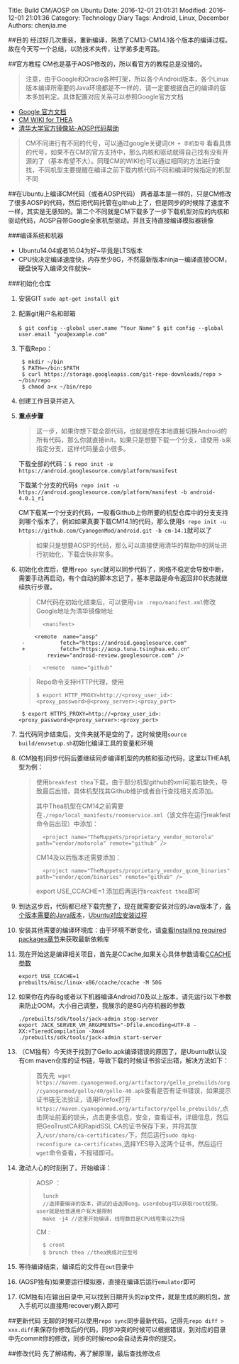 Title: Build CM/AOSP on Ubuntu
Date: 2016-12-01 21:01:31
Modified: 2016-12-01 21:01:36
Category: Technology Diary
Tags: Android, Linux, December
Authors: chenjia.me  

##目的
经过好几次重装，重新编译，熟悉了CM13-CM14.1各个版本的编译过程。故在今天写一个总结，以防技术失传，让学弟多走弯路。

##官方教程
CM也是基于AOSP修改的，所以看官方的教程总是没错的。

> 注意，由于Google和Oracle各种打架，所以各个Android版本，各个Linux版本编译所需要的Java环境都是不一样的，请一定要根据自己的编译的版本多加判定。具体配置对应关系可以参照Google官方文档
> 

+ [Google 官方文档](https://source.android.com/source/downloading.html)
+ [CM WIKI for THEA](https://wiki.cyanogenmod.org/w/Build_for_thea#Install_the_repo_command)
+ [清华大学官方镜像站-AOSP代码帮助](https://mirrors.tuna.tsinghua.edu.cn/help/AOSP/)

> CM不同进行有不同的代号，可以通过google关键词`CM + 手机型号` 看看具体的代号，如果不在CM的官方支持中，那么内核和驱动就得自己找有没有开源的了（基本希望不大）。同理CM的WIKI也可以通过相同的方法进行查找，不同机型主要提醒在编译之前下载内核代码不同和编译时候指定的机型不同
> 

##在Ubuntu上编译CM代码（或者AOSP代码）
两者基本是一样的，只是CM修改了很多AOSP的代码，然后把代码托管在github上了，但是同步的时候除了速度不一样，其实是无感知的。第二个不同就是CM下载多了一步下载机型对应的内核和驱动代码，AOSP自带Google全家机型驱动。并且支持直接编译模拟器镜像

###编译系统和机器

+ Ubuntu14.04或者16.04为好~毕竟是LTS版本
+ CPU快决定编译速度快，内存至少8G，不然最新版本ninja一编译直接OOM，硬盘快写入编译文件就快~

###初始化仓库
1. 安装GIT
	`sudo apt-get install git`

2. 配置git用户名和邮箱
    
    `$ git config --global user.name "Your Name"`
    `$ git config --global user.email "you@example.com"`

3. 下载Repo：
	
		$ mkdir ~/bin		$ PATH=~/bin:$PATH
		$ curl https://storage.googleapis.com/git-repo-downloads/repo > ~/bin/repo		$ chmod a+x ~/bin/repo

4. 创建工作目录并进入
5. **重点步骤**
	>这一步，如果你想下载全部代码，也就是想在本地直接切换Android的所有代码，那么你就直接init，如果只是想要下载一个分支，请使用`-b`来指定分支，这样代码量会小很多。
	
	下载全部的代码：`$ repo init -u https://android.googlesource.com/platform/manifest`
	
	下载某个分支的代码`$ repo init -u https://android.googlesource.com/platform/manifest -b android-4.0.1_r1`
	
	CM下载某一个分支的代码，一般看Github上你所要的机型仓库中的分支支持到哪个版本了，例如如果真要下载CM14.1的代码，那么使用`$ repo init -u https://github.com/CyanogenMod/android.git -b cm-14.1`就可以了
	>如果只是想要AOSP的代码，那么可以直接使用清华的帮助中的网址进行初始化，下载会快非常多。
	
6. 初始化仓库后，使用`repo sync`就可以同步代码了，网络不稳定会导致中断，需要手动再启动，有个自动的脚本忘记了，基本思路是命令返回非0状态就继续执行步骤。

	> CM代码在初始化结束后，可以使用`vim .repo/manifest.xml`修改Google地址为清华镜像地址
	> 		
	> 		<manifest>			<remote  name="aosp"		-           fetch="https://android.googlesource.com"		+           fetch="https://aosp.tuna.tsinghua.edu.cn"	            review="android-review.googlesource.com" />		>		<remote  name="github"
	>
	
	> Repo命令支持HTTP代理，使用
	> 
	> 	  $ export HTTP_PROXY=http://<proxy_user_id>:<proxy_password>@<proxy_server>:<proxy_port>		$ export HTTPS_PROXY=http://<proxy_user_id>:<proxy_password>@<proxy_server>:<proxy_port>

7. 当代码同步结束后，文件夹就不是空的了，这时候使用`source build/envsetup.sh`初始化编译工具的变量和环境
8. (CM独有)同步代码后要继续同步编译机型的内核和驱动代码，这里以THEA机型为例：
	
	>使用`breakfest thea`下载，由于部分机型github的xml可能右缺失，导致最后出错，具体机型找其Github维护或者自行查找相关库添加。
	>
	>其中Thea机型在CM14之前需要在`./repo/local_manifests/roomservice.xml`（该文件在运行reakfest命令后出现）中添加：
	>			
	>		<project name="TheMuppets/proprietary_vendor_motorola" path="vendor/motorola" remote="github" />
	>CM14及以后版本还需要添加：
	>	>	  	<project name="TheMuppets/proprietary_vendor_qcom_binaries" path="vendor/qcom/binaries" remote="github" />
	>export USE_CCACHE=1
	>添加后再运行`breakfest thea`即可
	>

9. 到达这步后，代码都已经下载完整了，现在就需要安装对应的Java版本了，[各个版本需要的Java版本](https://source.android.com/source/requirements.html#jdk)，[Ubuntu对应安装过程](https://source.android.com/source/initializing.html#setting-up-a-linux-build-environment)

10. 安装其他需要的编译环境库：由于环境不断变化，请[查看Installing required packages章节](https://source.android.com/source/initializing.html#setting-up-a-linux-build-environment)来获取最新依赖库
11. 现在开始这是编译相关项目，首先是CCache,如果关心具体参数请看[CCACHE参数](https://wiki.cyanogenmod.org/w/Build_for_thea#Turn_on_caching_to_speed_up_build)
	
		export USE_CCACHE=1
		prebuilts/misc/linux-x86/ccache/ccache -M 50G

12. 如果你在内存8g或者以下机器编译Android7.0及以上版本，请先运行以下参数来防止OOM，大小自己调整，我展示的是8G内存机器的参数

		./prebuilts/sdk/tools/jack-admin stop-server		export JACK_SERVER_VM_ARGUMENTS="-Dfile.encoding=UTF-8 -XX:+TieredCompilation -Xmx4		./prebuilts/sdk/tools/jack-admin start-server
		13. （CM独有）今天终于找到了Gello.apk编译错误的原因了，是Ubuntu默认没有cm maven仓库的证书链，导致下载的时候证书验证出错，解决方法如下：

	> 首先先` wget https://maven.cyanogenmod.org/artifactory/gello_prebuilds/org/cyanogenmod/gello/40/gello-40.apk`查看是否有证书错误，如果提示证书链无法验证，请用Firefox打开`https://maven.cyanogenmod.org/artifactory/gello_prebuilds/`,点击网址前面的锁头，点击更多信息，安全，查看证书，详细信息，然后把GeoTrustCA和RapidSSL CA的证书保存下来，并将其放入`/usr/share/ca-certificates/`下，然后运行`sudo dpkg-reconfigure ca-certificates`,选择YES导入这两个证书，然后运行`wget`命令查看，不报错即可。
14. 激动人心的时刻到了，开始编译：
	> AOSP ：
	> 
	> 		lunch 
	> 		//选择要编译的版本，调试的话选择eng，userdebug可以获取root权限，user就是给普通用户有大量限制
	> 		make -j4 //这里开始编译，线程数目是CPU线程乘以2为佳
	> 
	> CM :
	> 	
	> 		$ croot	>		$ brunch thea //thea换成对应型号

15. 等待编译结束，编译后的文件在`out`目录中
16. (AOSP独有)如果要运行模拟器，直接在编译后运行`emulator`即可
17. (CM独有)在输出目录中,可以找到日期开头的zip文件，就是生成的刷机包，放入手机可以直接用recovery刷入即可

##更新代码
无聊的时候可以使用`repo sync`同步最新代码，记得先`repo diff > xxx.diff`来保存你修改后的代码，同步冲突的时候可以根据错误，到对应的目录中先commit你的修改，同步的时候repo会自动丢弃你的提交。

##修改代码
先了解结构，再了解原理，最后查找修改点

